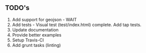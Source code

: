 ## TODO's ##

1. Add support for geojson - WAIT
2. Add tests - Visual test (test/index.html) complete.  Add tap tests.
3. Update documentation
4. Provide better examples
5. Setup Travis-CI
6. Add grunt tasks (linting)